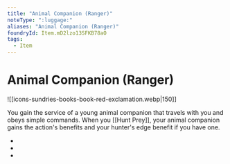 ```yaml
---
title: "Animal Companion (Ranger)"
noteType: ":luggage:"
aliases: "Animal Companion (Ranger)"
foundryId: Item.mD2lzo13SFKB78aO
tags:
  - Item
---
```


# Animal Companion (Ranger)
![[icons-sundries-books-book-red-exclamation.webp|150]]

You gain the service of a young animal companion that travels with you and obeys simple commands. When you [[Hunt Prey]], your animal companion gains the action's benefits and your hunter's edge benefit if you have one.

*   
*   
*   
